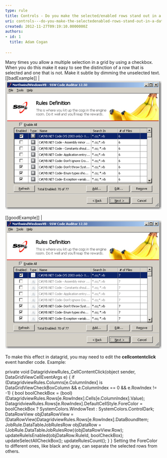 ```yaml
---
type: rule
title: Controls - Do you make the selected/enabled rows stand out in a datagrid?
uri: controls---do-you-make-the-selectedenabled-rows-stand-out-in-a-datagrid
created: 2012-11-27T09:19:10.0000000Z
authors:
- id: 1
  title: Adam Cogan

---
```


Many times you allow a multiple selection in a grid by using a checkbox. When you do this make it easy to see the distinction of a row that is selected and one that is not. Make it subtle by dimming the unselected text.
   ​  
[[badExample]]
| ![ Bad Example - Selected rows are not separate from others. ](../../assets/Interface_Selected_Rows_Bad.JPG) 

[[goodExample]]
| ![ Good Example - Selected rows are separate from others.](../../assets/Interface_Selected_Rows_Good.JPG) 

To make this effect in datagrid, you may need to edit the **cellcontentclick** event handler code. 
Example:

private void DatagridviewRules\_CellContentClick(object sender, DataGridViewCellEventArgs e)
 {
 if (DatagridviewRules.Columns[e.ColumnIndex] is DataGridViewCheckBoxColumn && e.ColumnIndex == 0 &&
e.RowIndex != -1)
 {
 bool boolCheckBox = (bool)(DatagridviewRules.Rows[e.RowIndex].Cells[e.ColumnIndex].Value);
 DatagridviewRules.Rows[e.RowIndex].DefaultCellStyle.ForeColor = boolCheckBox
 ? SystemColors.WindowText
 : SystemColors.ControlDark;
 DataRowView objDataRowView = (DataRowView)DatagridviewRules.Rows[e.RowIndex].DataBoundItem;
 JobRule.DataTableJobRulesRow objDataRow = (JobRule.DataTableJobRulesRow)(objDataRowView.Row);
 updateRuleIsEnabled(objDataRow.RuleId, boolCheckBox);
 updateSelectAllCheckBox();
 updateRulesCount();
 }
 }
 Setting the ForeColor to different ones, like black and gray, can separate the selected rows from others.
